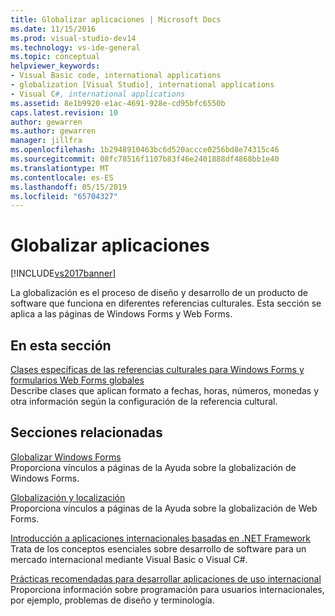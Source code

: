 ```yaml
---
title: Globalizar aplicaciones | Microsoft Docs
ms.date: 11/15/2016
ms.prod: visual-studio-dev14
ms.technology: vs-ide-general
ms.topic: conceptual
helpviewer_keywords:
- Visual Basic code, international applications
- globalization [Visual Studio], international applications
- Visual C#, international applications
ms.assetid: 8e1b9920-e1ac-4691-928e-cd95bfc6550b
caps.latest.revision: 10
author: gewarren
ms.author: gewarren
manager: jillfra
ms.openlocfilehash: 1b2948910463bc6d520accce0256bd8e74315c46
ms.sourcegitcommit: 08fc78516f1107b83f46e2401888df4868bb1e40
ms.translationtype: MT
ms.contentlocale: es-ES
ms.lasthandoff: 05/15/2019
ms.locfileid: "65704327"
---
```

# <a name="globalizing-applications"></a>Globalizar aplicaciones
[!INCLUDE[vs2017banner](../includes/vs2017banner.md)]

La globalización es el proceso de diseño y desarrollo de un producto de software que funciona en diferentes referencias culturales. Esta sección se aplica a las páginas de Windows Forms y Web Forms.  
  
## <a name="in-this-section"></a>En esta sección  
 [Clases específicas de las referencias culturales para Windows Forms y formularios Web Forms globales](../ide/culture-specific-classes-for-global-windows-forms-and-web-forms.md)  
 Describe clases que aplican formato a fechas, horas, números, monedas y otra información según la configuración de la referencia cultural.  
  
## <a name="related-sections"></a>Secciones relacionadas  
 [Globalizar Windows Forms](https://msdn.microsoft.com/library/72f6cd92-83be-45ec-aa37-9cb8e3ebc3c5)  
 Proporciona vínculos a páginas de la Ayuda sobre la globalización de Windows Forms.  
  
 [Globalización y localización](https://msdn.microsoft.com/library/8ef3838e-9d05-4236-9dd0-ceecff9df80d)  
 Proporciona vínculos a páginas de la Ayuda sobre la globalización de Web Forms.  
  
 [Introducción a aplicaciones internacionales basadas en .NET Framework](../ide/introduction-to-international-applications-based-on-the-dotnet-framework.md)  
 Trata de los conceptos esenciales sobre desarrollo de software para un mercado internacional mediante Visual Basic o Visual C#.  
  
 [Prácticas recomendadas para desarrollar aplicaciones de uso internacional](https://msdn.microsoft.com/library/f08169c7-aad8-4ec3-9a21-9ebd3b89986c)  
 Proporciona información sobre programación para usuarios internacionales, por ejemplo, problemas de diseño y terminología.
